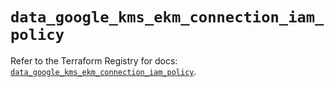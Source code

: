 # `data_google_kms_ekm_connection_iam_policy`

Refer to the Terraform Registry for docs: [`data_google_kms_ekm_connection_iam_policy`](https://registry.terraform.io/providers/hashicorp/google/6.38.0/docs/data-sources/kms_ekm_connection_iam_policy).
